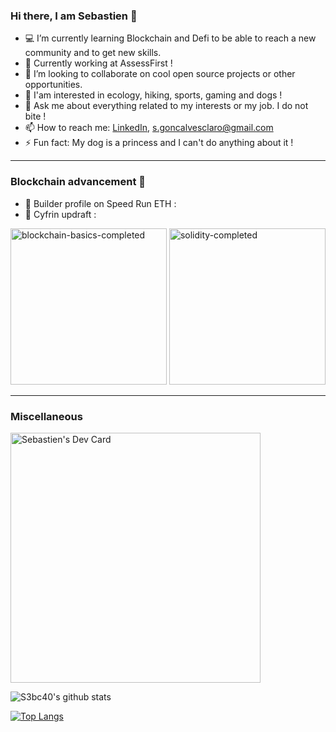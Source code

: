 ### Hi there, I am Sebastien 👋

- :computer: I’m currently learning Blockchain and Defi to be able to reach a new community and to get new skills.
- :loudspeaker: Currently working at AssessFirst !
- :busts_in_silhouette: I’m looking to collaborate on cool open source projects or other opportunities.
- :stars: I'am interested in ecology, hiking, sports, gaming and dogs !
- 💬 Ask me about everything related to my interests or my job. I do not bite !
- 📫 How to reach me: [LinkedIn](https://www.linkedin.com/in/sgoncalvesclaro-bioinfo/), [s.goncalvesclaro@gmail.com](mailto:s.goncalvesclaro@gmail.com)
- ⚡ Fun fact: My dog is a princess and I can't do anything about it !

---
### Blockchain advancement 🤯
- 🔖 Builder profile on Speed Run ETH : [](https://speedrunethereum.com/builders/0x44586c5784a07Cc85ae9f33FCf6275Ea41636A87)
- 🐸 Cyfrin updraft :
<img src="https://github.com/user-attachments/assets/299d4df6-a321-4e92-aaa3-7a436e691e44" alt="blockchain-basics-completed" width="250"/>
<img src="https://github.com/user-attachments/assets/b69ec8a0-930c-4fe0-a4de-2915bb9c6211" alt="solidity-completed" width="250"/>

---
### Miscellaneous
<a href="https://app.daily.dev/s3bc40"><img src="https://api.daily.dev/devcards/ff4cb161434f4f18966d9b5c31f23b7e.png?r=f4r" width="400" alt="Sebastien's Dev Card"/></a>

![S3bc40's github stats](https://github-readme-stats.vercel.app/api?username=s3bc40&show_icons=true&theme=synthwave)

[![Top Langs](https://github-readme-stats.vercel.app/api/top-langs/?username=s3bc40&hide=jupyter%20notebook&langs_count=5)](https://github.com/anuraghazra/github-readme-stats)
